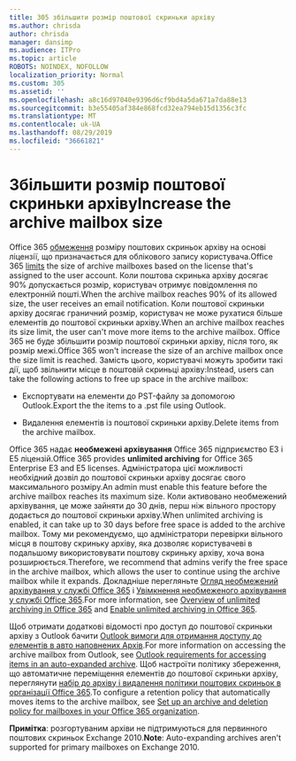 ```yaml
---
title: 305 збільшити розмір поштової скриньки архіву
ms.author: chrisda
author: chrisda
manager: dansimp
ms.audience: ITPro
ms.topic: article
ROBOTS: NOINDEX, NOFOLLOW
localization_priority: Normal
ms.custom: 305
ms.assetid: ''
ms.openlocfilehash: a8c16d97040e9396d6cf9bd4a5da671a7da88e13
ms.sourcegitcommit: b3e55405af384e868fcd32ea794eb15d1356c3fc
ms.translationtype: MT
ms.contentlocale: uk-UA
ms.lasthandoff: 08/29/2019
ms.locfileid: "36661821"
---
```

# <a name="increase-the-archive-mailbox-size"></a><span data-ttu-id="c196c-102">Збільшити розмір поштової скриньки архіву</span><span class="sxs-lookup"><span data-stu-id="c196c-102">Increase the archive mailbox size</span></span>

<span data-ttu-id="c196c-103">Office 365 [обмеження](https://docs.microsoft.com/office365/servicedescriptions/exchange-online-service-description/exchange-online-limits#mailbox-storage-limits) розміру поштових скриньок архіву на основі ліцензії, що призначається для облікового запису користувача.</span><span class="sxs-lookup"><span data-stu-id="c196c-103">Office 365 [limits](https://docs.microsoft.com/office365/servicedescriptions/exchange-online-service-description/exchange-online-limits#mailbox-storage-limits) the size of archive mailboxes based on the license that's assigned to the user account.</span></span> <span data-ttu-id="c196c-104">Коли поштова скринька архіву досягає 90% допускається розмір, користувач отримує повідомлення по електронній пошті.</span><span class="sxs-lookup"><span data-stu-id="c196c-104">When the archive mailbox reaches 90% of its allowed size, the user receives an email notification.</span></span> <span data-ttu-id="c196c-105">Коли поштової скриньки архіву досягає граничний розмір, користувач не може рухатися більше елементів до поштової скриньки архіву.</span><span class="sxs-lookup"><span data-stu-id="c196c-105">When an archive mailbox reaches its size limit, the user can't move more items to the archive mailbox.</span></span> <span data-ttu-id="c196c-106">Office 365 не буде збільшити розмір поштової скриньки архіву, після того, як розмір межі.</span><span class="sxs-lookup"><span data-stu-id="c196c-106">Office 365 won't increase the size of an archive mailbox once the size limit is reached.</span></span> <span data-ttu-id="c196c-107">Замість цього, користувачі можуть зробити такі дії, щоб звільнити місце в поштовій скриньці архіву:</span><span class="sxs-lookup"><span data-stu-id="c196c-107">Instead, users can take the following actions to free up space in the archive mailbox:</span></span>

- <span data-ttu-id="c196c-108">Експортувати на елементи до PST-файлу за допомогою Outlook.</span><span class="sxs-lookup"><span data-stu-id="c196c-108">Export the the items to a .pst file using Outlook.</span></span>

- <span data-ttu-id="c196c-109">Видалення елементів із поштової скриньки архіву.</span><span class="sxs-lookup"><span data-stu-id="c196c-109">Delete items from the archive mailbox.</span></span>

<span data-ttu-id="c196c-110">Office 365 надає **необмежені архівування** Office 365 підприємство E3 і E5 ліцензій.</span><span class="sxs-lookup"><span data-stu-id="c196c-110">Office 365 provides **unlimited archiving** for Office 365 Enterprise E3 and E5 licenses.</span></span> <span data-ttu-id="c196c-111">Адміністратора цієї можливості необхідний дозвіл до поштової скриньки архіву досягає свого максимального розміру.</span><span class="sxs-lookup"><span data-stu-id="c196c-111">An admin must enable this feature before the archive mailbox reaches its maximum size.</span></span> <span data-ttu-id="c196c-112">Коли активовано необмежений архівування, це може зайняти до 30 днів, перш ніж вільного простору додається до поштової скриньки архіву.</span><span class="sxs-lookup"><span data-stu-id="c196c-112">When unlimited archiving is enabled, it can take up to 30 days before free space is added to the archive mailbox.</span></span> <span data-ttu-id="c196c-113">Тому ми рекомендуємо, що адміністратори перевірки вільного місця в поштову скриньку архіву, яка дозволяє користувачеві в подальшому використовувати поштову скриньку архіву, хоча вона розширюється.</span><span class="sxs-lookup"><span data-stu-id="c196c-113">Therefore, we recommend that admins verify the free space in the archive mailbox, which allows the user to continue using the archive mailbox while it expands.</span></span> <span data-ttu-id="c196c-114">Докладніше перегляньте [Огляд необмежений архівування у службі Office 365](https://docs.microsoft.com/office365/securitycompliance/unlimited-archiving) і [Увімкнення необмеженого архівування у службі Office 365](https://docs.microsoft.com/office365/securitycompliance/enable-unlimited-archiving).</span><span class="sxs-lookup"><span data-stu-id="c196c-114">For more information, see [Overview of unlimited archiving in Office 365](https://docs.microsoft.com/office365/securitycompliance/unlimited-archiving) and [Enable unlimited archiving in Office 365](https://docs.microsoft.com/office365/securitycompliance/enable-unlimited-archiving).</span></span>

<span data-ttu-id="c196c-115">Щоб отримати додаткові відомості про доступ до поштової скриньки архіву з Outlook бачити [Outlook вимоги для отримання доступу до елементів в авто наповнених Архів](https://docs.microsoft.com/office365/securitycompliance/unlimited-archiving#outlook-requirements-for-accessing-items-in-an-auto-expanded-archive).</span><span class="sxs-lookup"><span data-stu-id="c196c-115">For more information on accessing the archive mailbox from Outlook, see [Outlook requirements for accessing items in an auto-expanded archive](https://docs.microsoft.com/office365/securitycompliance/unlimited-archiving#outlook-requirements-for-accessing-items-in-an-auto-expanded-archive).</span></span> <span data-ttu-id="c196c-116">Щоб настроїти політику збереження, що автоматичне переміщення елементів до поштової скриньки архіву, переглянути [набір до архіву і видалення політики поштових скриньок в організації Office 365](https://docs.microsoft.com/office365/securitycompliance/set-up-an-archive-and-deletion-policy-for-mailboxes).</span><span class="sxs-lookup"><span data-stu-id="c196c-116">To configure a retention policy that automatically moves items to the archive mailbox, see [Set up an archive and deletion policy for mailboxes in your Office 365 organization](https://docs.microsoft.com/office365/securitycompliance/set-up-an-archive-and-deletion-policy-for-mailboxes).</span></span>

<span data-ttu-id="c196c-117">**Примітка**: розгортуваним архіви не підтримуються для первинного поштових скриньок Exchange 2010.</span><span class="sxs-lookup"><span data-stu-id="c196c-117">**Note**: Auto-expanding archives aren't supported for primary mailboxes on Exchange 2010.</span></span>
